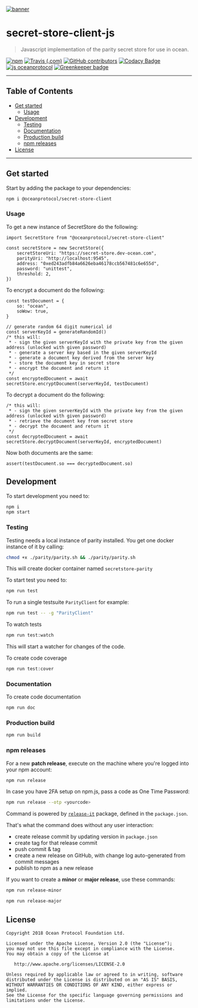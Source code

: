 [![banner](https://raw.githubusercontent.com/oceanprotocol/art/master/github/repo-banner%402x.png)](https://oceanprotocol.com)

# secret-store-client-js
> Javascript implementation of the parity secret store for use in ocean.

[![npm](https://img.shields.io/npm/v/@oceanprotocol/secret-store-client-js.svg)](https://www.npmjs.com/package/@oceanprotocol/secret-store-client-js)
[![Travis (.com)](https://img.shields.io/travis/com/oceanprotocol/secret-store-client-js.svg)](https://travis-ci.com/oceanprotocol/secret-store-client-js)
[![GitHub contributors](https://img.shields.io/github/contributors/oceanprotocol/secret-store-client-js.svg)](https://github.com/oceanprotocol/secret-store-client-js/graphs/contributors)
[![Codacy Badge](https://api.codacy.com/project/badge/Grade/8508313231b44b0997ec84898cd6f9db)](https://app.codacy.com/app/ocean-protocol/secret-store-client-js?utm_source=github.com&utm_medium=referral&utm_content=oceanprotocol/secret-store-client-js&utm_campaign=Badge_Grade_Settings)
[![js oceanprotocol](https://img.shields.io/badge/js-oceanprotocol-7b1173.svg)](https://github.com/oceanprotocol/eslint-config-oceanprotocol) 
[![Greenkeeper badge](https://badges.greenkeeper.io/oceanprotocol/secret-store-client-js.svg)](https://greenkeeper.io/)

---

## Table of Contents

  - [Get started](#get-started)
    - [Usage](#usage)
  - [Development](#development)
    - [Testing](#testing)
    - [Documentation](#documentation)
    - [Production build](#production-build)
    - [npm releases](#npm-releases)
  - [License](#license)

---

## Get started

Start by adding the package to your dependencies:

```bash
npm i @oceanprotocol/secret-store-client
```

### Usage

To get a new instance of SecretStore do the following:

```ecmascript 6
import SecretStore from "@oceanprotocol/secret-store-client"

const secretStore = new SecretStore({
    secretStoreUri: "https://secret-store.dev-ocean.com", 
    parityUri: "http://localhost:9545",
    address: "0xed243adfb84a6626eba46178ccb567481c6e655d",
    password: "unittest",
    threshold: 2,
})
```

To encrypt a document do the following:

```ecmascript 6
const testDocument = {
    so: "ocean",
    soWow: true,
}

// generate random 64 digit numerical id
const serverKeyId = generateRandomId()
/* this will:
 * - sign the given serverKeyId with the private key from the given address (unlocked with given password)
 * - generate a server key based in the given serverKeyId
 * - generate a document key derived from the server key
 * - store the document key in secret store
 * - encrypt the document and return it
 */
const encryptedDocument = await secretStore.encryptDocument(serverKeyId, testDocument)
```

To decrypt a document do the following:

```ecmascript 6
/* this will:
 * - sign the given serverKeyId with the private key from the given address (unlocked with given password)
 * - retrieve the document key from secret store
 * - decrypt the document and return it
 */
const decryptedDocument = await secretStore.decryptDocument(serverKeyId, encryptedDocument)
```

Now both documents are the same:

```ecmascript 6
assert(testDocument.so === decryptedDocument.so)
```

## Development

To start development you need to:

```bash
npm i
npm start
```

### Testing

Testing needs a local instance of parity installed. You get one docker instance of it by calling:
```bash
chmod +x ./parity/parity.sh && ./parity/parity.sh
```

This will create docker container named `secretstore-parity`

To start test you need to:

```bash
npm run test
```

To run a single testsuite `ParityClient` for example:

```bash
npm run test -- -g "ParityClient"
```

To watch tests

```bash
npm run test:watch
```

This will start a watcher for changes of the code.

To create code coverage
```bash
npm run test:cover
```

### Documentation

To create code documentation
```bash
npm run doc
```

### Production build

```bash
npm run build
```

### npm releases

For a new **patch release**, execute on the machine where you're logged into your npm account:

```bash
npm run release
```

In case you have 2FA setup on npm.js, pass a code as One Time Password:

```bash
npm run release --otp <yourcode>
```

Command is powered by [`release-it`](https://github.com/webpro/release-it) package, defined in the `package.json`.

That's what the command does without any user interaction:

- create release commit by updating version in `package.json`
- create tag for that release commit
- push commit & tag
- create a new release on GitHub, with change log auto-generated from commit messages
- publish to npm as a new release

If you want to create a **minor** or **major release**, use these commands:

```bash
npm run release-minor
```

```bash
npm run release-major
```

## License

```
Copyright 2018 Ocean Protocol Foundation Ltd.

Licensed under the Apache License, Version 2.0 (the "License");
you may not use this file except in compliance with the License.
You may obtain a copy of the License at

   http://www.apache.org/licenses/LICENSE-2.0

Unless required by applicable law or agreed to in writing, software
distributed under the License is distributed on an "AS IS" BASIS,
WITHOUT WARRANTIES OR CONDITIONS OF ANY KIND, either express or implied.
See the License for the specific language governing permissions and
limitations under the License.
